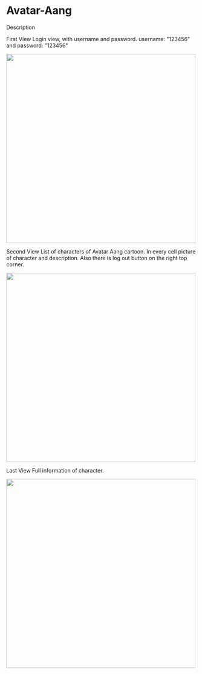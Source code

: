 # Avatar-Aang


Description

First View
Login view, with username and password. username: "123456" and password: "123456"

<img src= "https://user-images.githubusercontent.com/64367635/267021072-748ac529-230d-47dd-8411-ad130292d80c.png" height="500">


Second View
List of characters of Avatar Aang cartoon. In every cell picture of character and description. Also there is log out button on the right top corner.

<img src= "https://user-images.githubusercontent.com/64367635/267021072-748ac529-230d-47dd-8411-ad130292d80c.png" height="500">


Last View 
Full information of character. 

<img src= "https://user-images.githubusercontent.com/64367635/267021072-748ac529-230d-47dd-8411-ad130292d80c.png" height="500">
